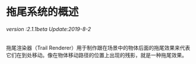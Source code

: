 # 拖尾系统的概述

###### *version :2.1.1beta   Update:2019-8-2*

拖尾渲染器（Trail Renderer）用于制作跟在场景中的物体后面的拖尾效果来代表它们在到处移动。像在物体移动路径的位置上出现的残影，就是一种拖尾效果。

